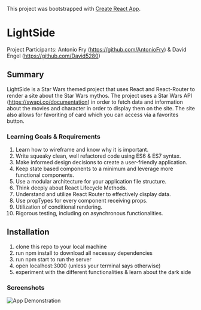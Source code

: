 This project was bootstrapped with [Create React App](https://github.com/facebook/create-react-app).

# LightSide

Project Participants: Antonio Fry (https://github.com/AntonioFry) & David Engel (https://github.com/David5280)

## Summary

LightSide is a Star Wars themed project that uses React and React-Router to render a site about the Star Wars mythos. The project uses a Star Wars API (https://swapi.co/documentation) in order to fetch data and information about the movies and character in order to display them on the site. The site also allows for favoriting of card which you can access via a favorites button. 

### Learning Goals & Requirements

1.  Learn how to wireframe and know why it is important.
2.  Write squeaky clean, well refactored code using ES6 & ES7 syntax.
3.  Make informed design decisions to create a user-friendly application.
4.  Keep state based components to a minimum and leverage more functional components.
5.  Use a modular architecture for your application file structure.
6.  Think deeply about React Lifecycle Methods.
7.  Understand and utilize React Router to effectively display data.
8.  Use propTypes for every component receiving props.
9.  Utilization of conditional rendering.
10.  Rigorous testing, including on asynchronous functionalities.

##  Installation

1.  clone this repo to your local machine
2.  run npm install to download all necessay dependencies
3.  run npm start to run the server
4.  open localhost:3000 (unless your terminal says otherwise)
5.  experiment with the different functionalities & learn about the dark side

###  Screenshots

 ![App Demonstration](https://github.com/AntonioFry/Lightside/blob/master/src/images/demo.gif)
